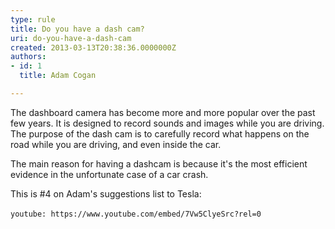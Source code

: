 ```yaml
---
type: rule
title: Do you have a dash cam?
uri: do-you-have-a-dash-cam
created: 2013-03-13T20:38:36.0000000Z
authors:
- id: 1
  title: Adam Cogan

---
```


The dashboard camera has become more and more popular over the past few years. It is designed to record sounds and images while you are driving. The purpose of the dash cam is to carefully record what happens on the road while you are driving, and even inside the car.
 
The main reason for having a dashcam is because it's the most efficient evidence in the unfortunate case of a car crash.

​This is #4 on Adam's suggestions list to Tesla:


`youtube: https://www.youtube.com/embed/7Vw5ClyeSrc?rel=0`
 

​
